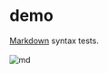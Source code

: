 # demo
[Markdown](https://www.markdowntutorial.com/) syntax tests.
\
\
![md](https://github.com/user-attachments/assets/cc870434-c364-4aa3-a652-abe7a866a355)

